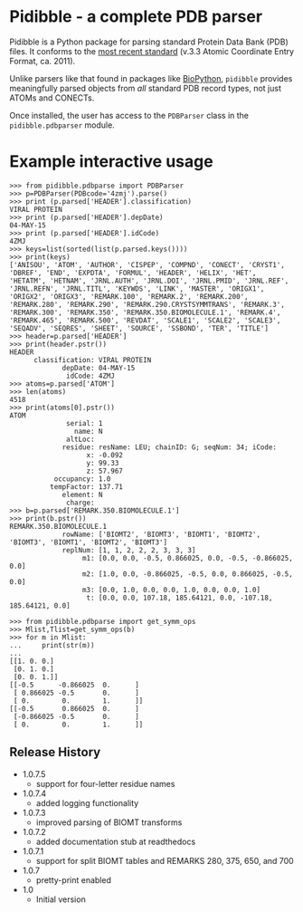 # Pidibble - a complete PDB parser

Pidibble is a Python package for parsing standard Protein Data Bank (PDB) files.  It conforms to the [most recent standard](https://www.wwpdb.org/documentation/file-format-content/format33/v3.3.html) (v.3.3 Atomic Coordinate Entry Format, ca. 2011).

Unlike parsers like that found in packages like [BioPython](https://biopython.org/wiki/PDBParser), `pidibble` provides meaningfully parsed objects from *all* standard PDB record types, not just ATOMs and CONECTs.

Once installed, the user has access to the `PDBParser` class in the `pidibble.pdbparser` module.

# Example interactive usage

```
>>> from pidibble.pdbparse import PDBParser
>>> p=PDBParser(PDBcode='4zmj').parse()
>>> print (p.parsed['HEADER'].classification)
VIRAL PROTEIN
>>> print (p.parsed['HEADER'].depDate)
04-MAY-15
>>> print (p.parsed['HEADER'].idCode)
4ZMJ
>>> keys=list(sorted(list(p.parsed.keys())))
>>> print(keys)
['ANISOU', 'ATOM', 'AUTHOR', 'CISPEP', 'COMPND', 'CONECT', 'CRYST1', 'DBREF', 'END', 'EXPDTA', 'FORMUL', 'HEADER', 'HELIX', 'HET', 'HETATM', 'HETNAM', 'JRNL.AUTH', 'JRNL.DOI', 'JRNL.PMID', 'JRNL.REF', 'JRNL.REFN', 'JRNL.TITL', 'KEYWDS', 'LINK', 'MASTER', 'ORIGX1', 'ORIGX2', 'ORIGX3', 'REMARK.100', 'REMARK.2', 'REMARK.200', 'REMARK.280', 'REMARK.290', 'REMARK.290.CRYSTSYMMTRANS', 'REMARK.3', 'REMARK.300', 'REMARK.350', 'REMARK.350.BIOMOLECULE.1', 'REMARK.4', 'REMARK.465', 'REMARK.500', 'REVDAT', 'SCALE1', 'SCALE2', 'SCALE3', 'SEQADV', 'SEQRES', 'SHEET', 'SOURCE', 'SSBOND', 'TER', 'TITLE']
>>> header=p.parsed['HEADER']
>>> print(header.pstr())
HEADER
      classification: VIRAL PROTEIN
             depDate: 04-MAY-15
              idCode: 4ZMJ
>>> atoms=p.parsed['ATOM']
>>> len(atoms)
4518
>>> print(atoms[0].pstr())
ATOM
              serial: 1
                name: N
              altLoc: 
             residue: resName: LEU; chainID: G; seqNum: 34; iCode: 
                   x: -0.092
                   y: 99.33
                   z: 57.967
           occupancy: 1.0
          tempFactor: 137.71
             element: N
              charge: 
>>> b=p.parsed['REMARK.350.BIOMOLECULE.1']
>>> print(b.pstr())
REMARK.350.BIOMOLECULE.1
             rowName: ['BIOMT2', 'BIOMT3', 'BIOMT1', 'BIOMT2', 'BIOMT3', 'BIOMT1', 'BIOMT2', 'BIOMT3']
             replNum: [1, 1, 2, 2, 2, 3, 3, 3]
                  m1: [0.0, 0.0, -0.5, 0.866025, 0.0, -0.5, -0.866025, 0.0]
                  m2: [1.0, 0.0, -0.866025, -0.5, 0.0, 0.866025, -0.5, 0.0]
                  m3: [0.0, 1.0, 0.0, 0.0, 1.0, 0.0, 0.0, 1.0]
                   t: [0.0, 0.0, 107.18, 185.64121, 0.0, -107.18, 185.64121, 0.0]

>>> from pidibble.pdbparse import get_symm_ops
>>> Mlist,Tlist=get_symm_ops(b)
>>> for m in Mlist:
...     print(str(m))
... 
[[1. 0. 0.]
 [0. 1. 0.]
 [0. 0. 1.]]
[[-0.5      -0.866025  0.      ]
 [ 0.866025 -0.5       0.      ]
 [ 0.        0.        1.      ]]
[[-0.5       0.866025  0.      ]
 [-0.866025 -0.5       0.      ]
 [ 0.        0.        1.      ]]
```
## Release History

* 1.0.7.5
    * support for four-letter residue names
* 1.0.7.4
    * added logging functionality
* 1.0.7.3
    * improved parsing of BIOMT transforms
* 1.0.7.2
    * added documentation stub at readthedocs
* 1.0.7.1
    * support for split BIOMT tables and REMARKS 280, 375, 650, and 700
* 1.0.7
    * pretty-print enabled
* 1.0
    * Initial version


